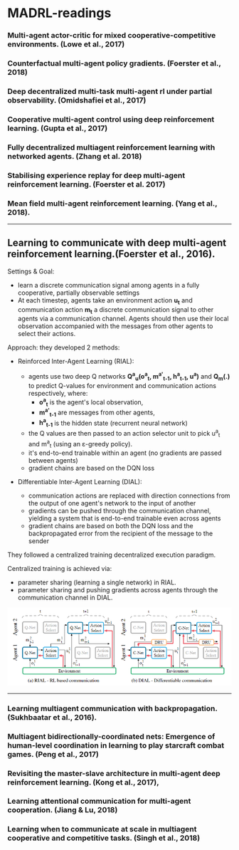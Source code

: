 # MADRL-readings


### Multi-agent actor-critic for mixed cooperative-competitive environments. (Lowe et al., 2017)

### Counterfactual multi-agent policy gradients. (Foerster et al., 2018)

### Deep decentralized multi-task multi-agent rl under partial observability. (Omidshafiei et al., 2017)

### Cooperative multi-agent control using deep reinforcement learning. (Gupta et al., 2017)

### Fully decentralized multiagent reinforcement learning with networked agents. (Zhang et al. 2018) 








### Stabilising experience replay for deep multi-agent reinforcement learning. (Foerster et al. 2017)

### Mean field multi-agent reinforcement learning. (Yang et al., 2018).



---
## Learning to communicate with deep multi-agent reinforcement learning.(Foerster et al., 2016).

Settings & Goal: 
- learn a discrete communication signal among agents in a fully cooperative, partially observable settings
- At each timestep, agents take an environment action **u<sub>t</sub>** and communication action **m<sub>t</sub>** a discrete communication signal to other agents via a communication channel. Agents should then use their local observation accompanied with the messages from other agents to select their actions.

Approach: they developed 2 methods:
- Reinforced Inter-Agent Learning (RIAL):  
  - agents use two deep Q networks **Q<sup>a</sup><sub>u</sub>(o<sup>a</sup><sub>t</sub>, m<sup>a'</sup><sub>t-1</sub>, h<sup>a</sup><sub>t-1</sub>, u<sup>a</sup>)** and **Q<sub>m</sub>(.)** to predict Q-values for environment and communication actions respectively, where:
    - **o<sup>a</sup><sub>t</sub>** is the agent's local observation, 
    - **m<sup>a'</sup><sub>t-1</sub>** are messages from other agents,
    - **h<sup>a</sup><sub>t-1</sub>** is the hidden state (recurrent neural network)
  - the Q values are then passed to an action selector unit to pick u<sup>a</sup><sub>t</sub> and m<sup>a</sup><sub>t</sub> (using an ε-greedy policy).
  - it's end-to-end trainable within an agent (no gradients are passed between agents)
  - gradient chains are based on the DQN loss

- Differentiable Inter-Agent Learning (DIAL):
  - communication actions are replaced with direction connections from the output of one agent's network to the input of another
  - gradients can be pushed through the communication channel, yielding a system that is end-to-end trainable even across agents
  - gradient chains are based on both the DQN loss and the backpropagated error from the recipient of the message to the sender

They followed a centralized training decentralized execution paradigm. 

Centralized training is achieved via:
- parameter sharing (learning a single network) in RIAL.
- parameter sharing and pushing gradients across agents through the communication channel in DIAL.

![](imgs/Foerster16_rial_dial.PNG)


---


### Learning multiagent communication with backpropagation. (Sukhbaatar et al., 2016).

### Multiagent bidirectionally-coordinated nets: Emergence of human-level coordination in learning to play starcraft combat games. (Peng et al., 2017)

### Revisiting the master-slave architecture in multi-agent deep reinforcement learning. (Kong et al., 2017),








### Learning attentional communication for multi-agent cooperation. (Jiang & Lu, 2018)

### Learning when to communicate at scale in multiagent cooperative and competitive tasks. (Singh et al., 2018)


